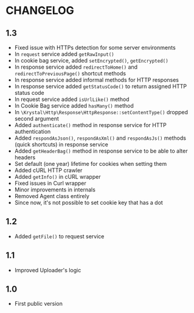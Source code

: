 CHANGELOG
=========

1.3
---

 * Fixed issue with HTTPs detection for some server environments
 * In `request` service added `getRawInput()`
 * In cookie bag service, added `setEncrypted()`, `getEncrypted()`
 * In response service added `redirectToHome()` and `redirectToPreviousPage()` shortcut methods
 * In response service added informal methods for HTTP responses
 * In response service added `getStatusCode()` to return assigned HTTP status code
 * In request service added `isUrlLike()` method
 * In Cookie Bag service added `hasMany()` method
 * In `\Krystal\Http\Response\HttpResponse::setContentType()` dropped second argument
 * Added `authenticate()` method in response service for HTTP authentication
 * Added `respondAsJson()`, `respondAsXml()` and `respondAsJs()` methods (quick shortcuts) in response service
 * Added `getHeaderBag()` method in response service to be able to alter headers
 * Set default (one year) lifetime for cookies when setting them
 * Added cURL HTTP crawler
 * Added `getInfo()` in cURL wrapper
 * Fixed issues in Curl wrapper
 * Minor improvements in internals
 * Removed Agent class entirely
 * Since now, it's not possible to set cookie key that has a dot


1.2
---

 * Added `getFile()` to request service

1.1
---

 * Improved Uploader's logic

1.0
---

 * First public version
 
